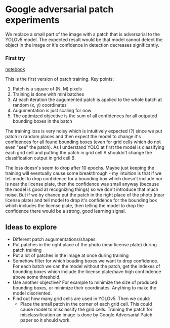 # Google adversarial patch experiments

We replace a small part of the image with a patch that is adversarial to the YOLOv5 model. The expected result would be that model cannot detect the object in the image or it's confidence in detection decreases significantly.

### First try
[notebook](adversarial_patch_1.ipynb)

This is the first version of patch training. Key points:
1. Patch is a square of (N, M) pixels
2. Training is done with mini batches
3. At each iteration the augumented patch is applied to the whole batch at random (x, y) coordinates
4. Augumentation is just scaling for now
5. The optimized objective is the sum of all confidences for all outputed bounding boxes in the batch


The training loss is very noisy which is intuitively expected (?) since we put patch in random places and then expect the model to change it's confidences for all found bounding boxes (even for grid cells which do not even "see" the patch). As I understand YOLO at first the model is classifying each grid cell and putting the patch in grid cell A shouldn't change the classification output in grid cell B.

The loss doesn's seem to drop after 10 epochs. Maybe just keeping the training will eventually cause some breakthrough - my intuition is that if we tell model to drop confidence for a bounding box which doesn't include nor is near the license plate, then the confidence was small anyway (because the model is good at recognizing things) so we don't introduce that much noise. But if we by chance put the patch in the right place of the photo (near license plate) and tell model to drop it's confidence for the bounding box which includes the license plate, then telling the model to drop the confidence there would be a strong, good learning signal.


## Ideas to explore
- Different patch augumentations/shapes
- Put patches in the right place of the photo (near license plate) during patch training
- Put a lot of patches in the image at once during training
- Somehow filter for which bouding boxes we want to drop confidence. For each batch we can the model without the patch, get the indexes of bounding boxes which include the license plate/have high confindence above some threshold.
- Use another objective? For example to minimize the size of produced bounding boxes, or minimize their coordinates. Anything to make the model disoriented.
- Find out how many grid cells are used in YOLOv5. Then we could:
    - Place the small patch in the corner of each grid cell. This could cause model to misclassify the grid cells. Training the patch for misclassification an image is done by Google Adversarial Patch paper so it should work.
